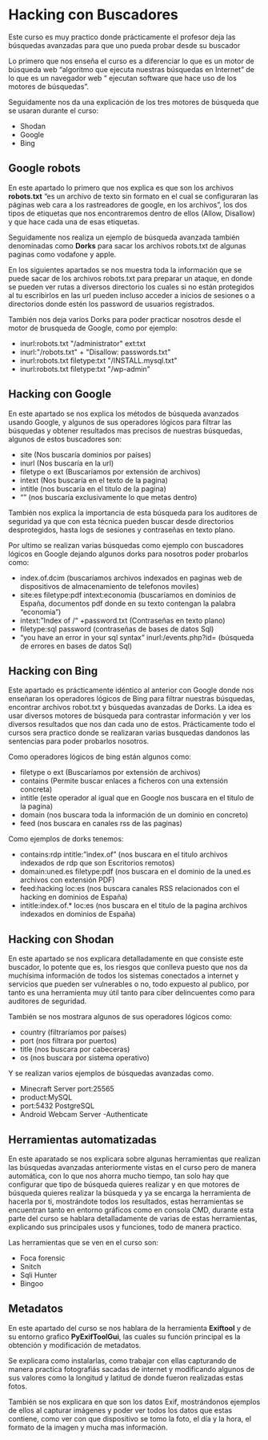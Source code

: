 # Hacking con Buscadores

Este curso es muy practico donde prácticamente el profesor deja las búsquedas avanzadas para que uno pueda probar desde su buscador

Lo primero que nos enseña el curso es a diferenciar lo que es un motor de búsqueda web “algoritmo que ejecuta nuestras búsquedas en Internet” de lo que es un navegador web “ ejecutan software que hace uso de los motores de búsquedas”.

Seguidamente nos da una explicación de los tres motores de búsqueda que se usaran durante el curso:
- Shodan
- Google
- Bing

## Google robots

En este apartado lo primero que nos explica es que son los archivos __robots.txt__ “es un archivo de texto sin formato en el cual se configuraran las páginas web cara a los rastreadores de google, en los archivos”, los dos tipos de etiquetas que nos encontraremos dentro de ellos (Allow, Disallow) y que hace cada una de esas etiquetas.

Seguidamente nos realiza un ejemplo de búsqueda avanzada también denominadas como __Dorks__ para sacar los archivos robots.txt de algunas paginas como vodafone y apple.

En los siguientes apartados se nos muestra toda la información que se puede sacar de los archivos robots.txt para preparar un ataque, en donde se pueden ver rutas a diversos directorio los cuales si no están protegidos al tu escribirlos en las url pueden incluso acceder a inicios de sesiones o a directorios donde estén los password de usuarios registrados.

También nos deja varios Dorks para poder practicar nosotros desde el motor de brusqueda de Google, como por ejemplo:

- inurl:robots.txt "/administrator" ext:txt
- inurl:"/robots.txt" + "Disallow: passwords.txt"
- inurl:robots.txt filetype:txt "/INSTALL.mysql.txt"
- inurl:robots.txt filetype:txt "/wp-admin"

## Hacking con Google

En este apartado se nos explica los métodos de búsqueda avanzados usando Google, y algunos de sus operadores lógicos para filtrar las búsquedas y obtener resultados mas precisos de nuestras búsquedas, algunos de estos buscadores son:
- site (Nos buscaría dominios por países)
- inurl (Nos buscaría en la url)
- filetype o ext (Buscaríamos por extensión de archivos)
- intext (Nos buscaría en el texto de la pagina)
- intitle (nos buscaría en el titulo de la pagina)
- “” (nos buscaría exclusivamente lo que metas dentro)

También nos explica la importancia de esta búsqueda para los auditores de seguridad ya que con esta técnica pueden buscar desde directorios desprotegidos, hasta logs de sesiones y contraseñas en texto plano.

Por ultimo se realizan varias búsquedas como ejemplo con buscadores lógicos en Google dejando algunos dorks para nosotros poder probarlos como:
- index.of.dcim (buscaríamos archivos indexados en paginas web de dispositivos de almacenamiento de telefonos moviles)
- site:es filetype:pdf intext:economia (buscaríamos en dominios de España, documentos pdf donde en su texto contengan la palabra “economia”)
- intext:”Index of /“ +password.txt (Contraseñas en texto plano)
- filetype:sql password (contraseñas de bases de datos Sql)
- “you have an error in your sql syntax” inurl:/events.php?id= (búsqueda de errores en bases de datos Sql)

## Hacking con Bing

Este apartado es prácticamente idéntico al anterior con Google donde nos enseñaran los operadores lógicos de Bing para filtrar nuestras búsquedas, encontrar archivos robot.txt y búsquedas avanzadas de Dorks.
La idea es usar diversos motores de búsqueda para contrastar información y ver los diversos resultados que nos dan cada uno de estos.
Prácticamente todo el cursos sera practico donde  se realizaran varias busquedas dandonos las sentencias para poder probarlos nosotros.

Como operadores lógicos de bing están algunos como:
- filetype o ext (Buscaríamos por extensión de archivos)
- contains (Permite buscar enlaces a ficheros con una extensión concreta)
- intitle (este operador al igual que en Google nos buscara en el titulo de la pagina)
- domain (nos buscara toda la información de un dominio en concreto)
- feed (nos buscara en canales rss de las paginas)

Como ejemplos de dorks tenemos:
- contains:rdp intitle:”index.of” (nos buscara en el titulo archivos indexados de rdp que son Escritorios remotos)
- domain:uned.es filetype:pdf (nos buscara en el dominio de la uned.es archivos con extensión PDF)
- feed:hacking loc:es (nos buscara canales RSS relacionados con el hacking en dominios de España)
- intitle:index.of.* loc:es (nos buscara en el titulo de la pagina archivos indexados en dominios de España)

## Hacking con Shodan

En este apartado se nos explicara detalladamente en que consiste este buscador, lo potente que es, los riesgos que conlleva puesto que nos da muchísima información de todos los sistemas conectados a internet y servicios que pueden ser vulnerables o no, todo expuesto al publico, por tanto es una herramienta muy útil tanto para ciber delincuentes como para auditores de seguridad.

También se nos mostrara algunos de sus operadores lógicos como:
- country (filtraríamos por países)
- port (nos filtrara por puertos)
- title (nos buscara por cabeceras)
- os (nos buscara por sistema operativo)

Y se realizan varios ejemplos de búsquedas avanzadas como.
- Minecraft Server port:25565
- product:MySQL
- port:5432 PostgreSQL
- Android Webcam Server -Authenticate

## Herramientas automatizadas

En este aparatado se nos explicara sobre algunas herramientas que realizan las búsquedas avanzadas anteriormente vistas en el curso pero de manera automática, con lo que nos ahorra mucho tiempo, tan solo hay que configurar que tipo de búsqueda quieres realizar y en que motores de búsqueda quieres realizar la búsqueda y ya se encarga la herramienta de hacerla por ti, mostrándote todos los resultados, estas herramientas se encuentran tanto en entorno gráficos como en consola CMD, durante esta parte del curso se hablara detalladamente de varias de estas herramientas, explicando sus principales usos y funciones, todo de manera practico.

Las herramientas que se ven en el curso son:
- Foca forensic
- Snitch
- Sqli Hunter
- Bingoo

## Metadatos

En este apartado del curso se nos hablara de la herramienta __Exiftool__ y de su entorno grafico __PyExifToolGui__, las cuales su función principal es la obtención y modificación de metadatos.

Se explicara como instalarlas, como trabajar con ellas capturando de manera practica fotografiás sacadas de internet y modificando algunos de sus valores como la longitud y latitud de donde fueron realizadas estas fotos.

También se nos explicara en que son los datos Exif, mostrándonos ejemplos de ellos al capturar imágenes y poder ver todos los datos que estas contiene, como ver con que dispositivo se tomo la foto, el día y la hora, el formato de la imagen y mucha mas información.
